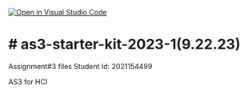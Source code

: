 [![Open in Visual Studio Code](https://classroom.github.com/assets/open-in-vscode-718a45dd9cf7e7f842a935f5ebbe5719a5e09af4491e668f4dbf3b35d5cca122.svg)](https://classroom.github.com/online_ide?assignment_repo_id=11991326&assignment_repo_type=AssignmentRepo)
# # as3-starter-kit-2023-1(9.22.23)
Assignment#3 files
Student Id: 2021154499
 
AS3 for HCI 
